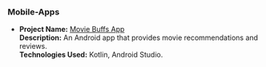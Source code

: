 ### **Mobile-Apps**
- **Project Name:** [Movie Buffs App](Mobile-Apps/MovieBuffs/)  
  **Description:** An Android app that provides movie recommendations and reviews.  
  **Technologies Used:** Kotlin, Android Studio.
